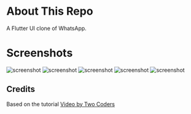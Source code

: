 # About This Repo

A Flutter UI clone of WhatsApp.

# Screenshots

![screenshot](https://user-images.githubusercontent.com/4999463/80863777-20205c80-8c9c-11ea-8aec-42273b166f0f.png)
![screenshot](https://user-images.githubusercontent.com/4999463/80863779-244c7a00-8c9c-11ea-8a72-67d00406b17a.png)
![screenshot](https://user-images.githubusercontent.com/4999463/80863783-27476a80-8c9c-11ea-9dde-48ba519d2068.png)
![screenshot](https://user-images.githubusercontent.com/4999463/80863787-2adaf180-8c9c-11ea-93ec-b38f7b90533f.png)
![screenshot](https://user-images.githubusercontent.com/4999463/80863790-2dd5e200-8c9c-11ea-9f0c-96907fe5b5db.png)

## Credits

Based on the tutorial [Video by Two Coders](https://www.youtube.com/watch?v=GGiklXSnQ2s)

